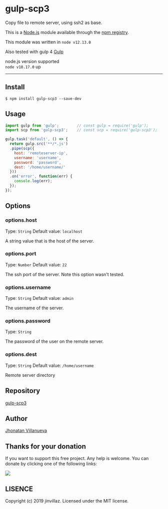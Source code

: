 # gulp-scp3 

Copy file to remote server, using ssh2 as base. 

This is a [Node.js](https://nodejs.org/en/) module available through the
[npm registry](https://www.npmjs.com/). 

This module was written in `node v12.13.0` 

Also tested with gulp 4 [Gulp](https://www.npmjs.com/package/gulp) 

node.js version supported  
`node v10.17.0` up

---

## Install

```
$ npm install gulp-scp3 --save-dev
```

## Usage

```js
import gulp from 'gulp';        // const gulp = require('gulp');
import scp from 'gulp-scp3';    // const scp = require('gulp-scp3');

gulp.task('default', () => {
  return gulp.src('**/*.js')
  .pipe(scp({
    host: 'remoteserver-ip',
    username: 'username',
    password: 'password',
    dest: '/home/username/'
  }))
  .on('error', function(err) {
    console.log(err);
  });
});
```

## Options

### options.host 
Type: `String` 
Default value: `localhost` 

A string value that is the host of the server.

### options.port 
Type: `Number` 
Default value: `22` 

The ssh port of the server. 
Note this option wasn't tested. 

### options.username 
Type: `String` 
Default value: `admin` 

The username of the server. 


### options.password 
Type: `String` 

The password of the user on the remote server. 

### options.dest 
Type: `String` 
Default value: `/home/username` 

Remote server directory 

## Repository 
[gulp-scp3](https://github.com/jinvillaz/gulp-scp3) 


## Author
[Jhonatan Villanueva](https://github.com/jinvillaz) 

## Thanks for your donation
If you want to support this free project. Any help is welcome. You can donate by clicking one of the following links:

<a target="blank" href="https://www.paypal.me/jinvillaz"><img src="https://img.shields.io/badge/Donate-PayPal-blue.svg"/></a>



## LISENCE

Copyright (c) 2019 jinvillaz. Licensed under the MIT license.
